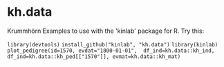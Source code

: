 # kh.data
Krummhörn Examples to use with the 'kinlab' package for R. Try this:

`library(devtools)`
`install_github("kinlab", "kh.data")`
`library(kinlab)`
`plot_pedigree(id=1570, evdat="1800-01-01",  df_ind=kh.data::kh_ind, 
 df_ind=kh.data::kh_ped[["1570"]], evmat=kh.data::kh_mat)`
 
